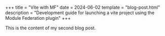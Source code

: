 +++
title = "Vite with MF"
date = 2024-06-02
template = "blog-post.html"
description = "Development guide for launching a vite project using the Module Federation plugin"
+++

This is the content of my second blog post.
